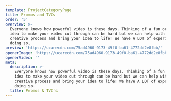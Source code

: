 ```yaml
---
template: ProjectCategoryPage
title: Promos and TVCs
order: '5'
overview: >-
  Everyone knows how powerful video is these days. Thinking of a fun or edgy
  idea to make your video cut through can be hard but we can help with this
  creative process and bring your idea to life! We have A LOT of experience in
  doing so.
preview: 'https://ucarecdn.com/75ad4960-9173-49f0-ba61-4772dd2e8fbb/'
openerImage: 'https://ucarecdn.com/75ad4960-9173-49f0-ba61-4772dd2e8fbb/'
openerVideo: ''
meta:
  description: >-
    Everyone knows how powerful video is these days. Thinking of a fun or edgy
    idea to make your video cut through can be hard but we can help with this
    creative process and bring your idea to life! We have A LOT of experience in
    doing so.
  title: Promos & TVC's
---
```

